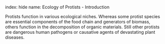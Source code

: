 index: hide
name: Ecology of Protists - Introduction

Protists function in various ecological niches. Whereas some protist species are essential components of the food chain and generators of biomass, others function in the decomposition of organic materials. Still other protists are dangerous human pathogens or causative agents of devastating plant diseases.
